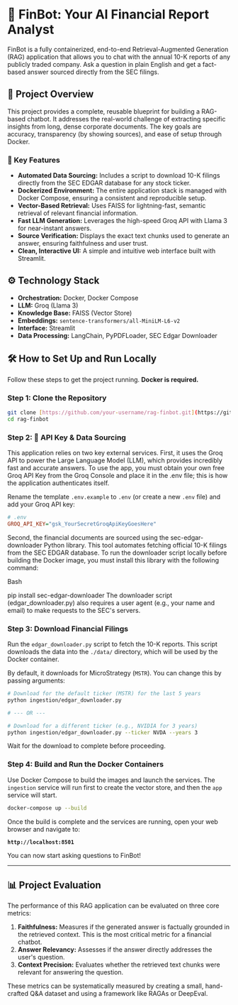 # 🤖 FinBot: Your AI Financial Report Analyst

FinBot is a fully containerized, end-to-end Retrieval-Augmented Generation (RAG) application that allows you to chat with the annual 10-K reports of any publicly traded company. Ask a question in plain English and get a fact-based answer sourced directly from the SEC filings.

## 📝 Project Overview

This project provides a complete, reusable blueprint for building a RAG-based chatbot. It addresses the real-world challenge of extracting specific insights from long, dense corporate documents. The key goals are accuracy, transparency (by showing sources), and ease of setup through Docker.

### 🚀 Key Features

* **Automated Data Sourcing:** Includes a script to download 10-K filings directly from the SEC EDGAR database for any stock ticker.
* **Dockerized Environment:** The entire application stack is managed with Docker Compose, ensuring a consistent and reproducible setup.
* **Vector-Based Retrieval:** Uses FAISS for lightning-fast, semantic retrieval of relevant financial information.
* **Fast LLM Generation:** Leverages the high-speed Groq API with Llama 3 for near-instant answers.
* **Source Verification:** Displays the exact text chunks used to generate an answer, ensuring faithfulness and user trust.
* **Clean, Interactive UI:** A simple and intuitive web interface built with Streamlit.

## ⚙️ Technology Stack

* **Orchestration:** Docker, Docker Compose
* **LLM:** Groq (Llama 3)
* **Knowledge Base:** FAISS (Vector Store)
* **Embeddings:** `sentence-transformers/all-MiniLM-L6-v2`
* **Interface:** Streamlit
* **Data Processing:** LangChain, PyPDFLoader, SEC Edgar Downloader

## 🛠️ How to Set Up and Run Locally

Follow these steps to get the project running. **Docker is required.**

### Step 1: Clone the Repository

```bash
git clone [https://github.com/your-username/rag-finbot.git](https://github.com/your-username/rag-finbot.git)
cd rag-finbot
```


### Step 2: 🔑 API Key & Data Sourcing

This application relies on two key external services.
First, it uses the Groq API to power the Large Language Model (LLM), which provides incredibly fast and accurate answers. To use the app, you must obtain your own free Groq API Key from the Groq Console and place it in the .env file; this is how the application authenticates itself.

Rename the template `.env.example` to `.env` (or create a new `.env` file) and add your Groq API key:

```ini
# .env
GROQ_API_KEY="gsk_YourSecretGroqApiKeyGoesHere"
```

Second, the financial documents are sourced using the sec-edgar-downloader Python library. This tool automates fetching official 10-K filings from the SEC EDGAR database. To run the downloader script locally before building the Docker image, you must install this library with the following command:

Bash

pip install sec-edgar-downloader
The downloader script (edgar_downloader.py) also requires a user agent (e.g., your name and email) to make requests to the SEC's servers.


### Step 3: Download Financial Filings

Run the `edgar_downloader.py` script to fetch the 10-K reports. This script downloads the data into the `./data/` directory, which will be used by the Docker container.

By default, it downloads for MicroStrategy (`MSTR`). You can change this by passing arguments:

```bash
# Download for the default ticker (MSTR) for the last 5 years
python ingestion/edgar_downloader.py

# --- OR ---

# Download for a different ticker (e.g., NVIDIA for 3 years)
python ingestion/edgar_downloader.py --ticker NVDA --years 3
```
Wait for the download to complete before proceeding.

### Step 4: Build and Run the Docker Containers

Use Docker Compose to build the images and launch the services. The `ingestion` service will run first to create the vector store, and then the `app` service will start.

```bash
docker-compose up --build
```

Once the build is complete and the services are running, open your web browser and navigate to:

**`http://localhost:8501`**

You can now start asking questions to FinBot!

---
## 📊 Project Evaluation

The performance of this RAG application can be evaluated on three core metrics:

1.  **Faithfulness:** Measures if the generated answer is factually grounded in the retrieved context. This is the most critical metric for a financial chatbot.
2.  **Answer Relevancy:** Assesses if the answer directly addresses the user's question.
3.  **Context Precision:** Evaluates whether the retrieved text chunks were relevant for answering the question.

These metrics can be systematically measured by creating a small, hand-crafted Q&A dataset and using a framework like RAGAs or DeepEval.